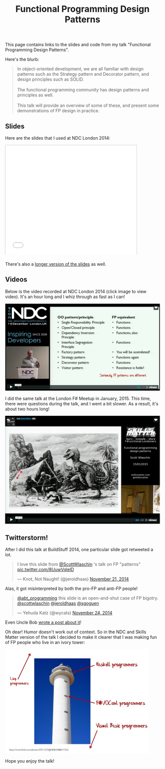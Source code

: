 ﻿---
layout: page
title: "Functional Programming Design Patterns"
description: Slides and video from my talk
hasComments: 1
image: "/assets/img/fppatterns_slide.png"
---

This page contains links to the slides and code from my talk "Functional Programming Design Patterns". 

Here's the blurb:

> In object-oriented development, we are all familiar with design patterns
> such as the Strategy pattern and Decorator pattern, and design principles such as SOLID. 
> <br><br>
> The functional programming community has design patterns and principles as well. 
> <br><br>
> This talk will provide an overview of some of these, and present some 
> demonstrations of FP design in practice.

## Slides 

Here are the slides that I used at NDC London 2014:
 
<iframe src="//www.slideshare.net/slideshow/embed_code/42373281" width="427" height="356" frameborder="0" marginwidth="0" marginheight="0" scrolling="no" style="border:1px solid #CCC; border-width:1px 1px 0; margin-bottom:5px; max-width: 100%;" allowfullscreen> </iframe> 

There's also a [longer version of the slides](http://www.slideshare.net/ScottWlaschin/fp-patterns-ndc-london2014) as well.

## Videos
 
Below is the video recorded at NDC London 2014 (click image to view video). It's an hour long and I whiz through as fast as I can!

[![Video from NDC London 2014](ndclondon2014.jpg)](https://vimeo.com/113588389)

I did the same talk at the London F# Meetup in January, 2015. This time, there were questions during the talk, and I went a bit slower. As a result, it's about two hours long!

[![Video from F#unctional Londoners, Jan 15, 2015](skillsmatter_2015_01.jpg)](https://skillsmatter.com/skillscasts/6120-functional-programming-design-patterns-with-scott-wlaschin)

## Twitterstorm!

After I did this talk at BuildStuff 2014, one particular slide got retweeted a lot.

<blockquote class="twitter-tweet" lang="en"><p>I love this slide from <a href="https://twitter.com/ScottWlaschin">@ScottWlaschin</a> &#39;s talk on FP &quot;patterns&quot; <a href="http://t.co/8UuwVqlelD">pic.twitter.com/8UuwVqlelD</a></p>&mdash; Knot, Not Naught! (@jeroldhaas) <a href="https://twitter.com/jeroldhaas/status/535919819355598848">November 21, 2014</a></blockquote>
<script async src="//platform.twitter.com/widgets.js" charset="utf-8"></script>

Alas, it got misinterpreted by both the pro-FP and anti-FP people!
 
<blockquote class="twitter-tweet" lang="en"><p><a href="https://twitter.com/abt_programming">@abt_programming</a> this slide is an open-and-shut case of FP bigotry. <a href="https://twitter.com/ScottWlaschin">@scottwlaschin</a> <a href="https://twitter.com/jeroldhaas">@jeroldhaas</a> <a href="https://twitter.com/sgoguen">@sgoguen</a></p>&mdash; Yehuda Katz (@wycats) <a href="https://twitter.com/wycats/status/536737859466588161">November 24, 2014</a></blockquote>
<script async src="//platform.twitter.com/widgets.js" charset="utf-8"></script>

Even Uncle Bob [wrote a post about it](http://blog.cleancoder.com/uncle-bob/2014/11/24/FPvsOO.html)!

Oh dear! Humor doesn't work out of context. So in the NDC and Skills Matter version of the talk I decided to make it clearer that I was making fun of FP people who live in an ivory tower: 

![Ivory Tower](ivorytower.jpg) 

Hope you enjoy the talk!